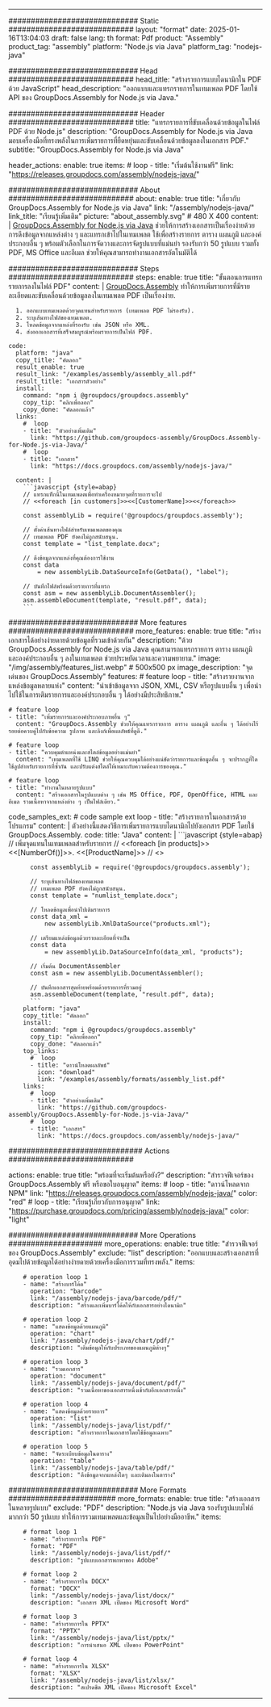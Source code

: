 



---
############################# Static ############################
layout: "format"
date:  2025-01-16T13:04:03
draft: false
lang: th
format: Pdf
product: "Assembly"
product_tag: "assembly"
platform: "Node.js via Java"
platform_tag: "nodejs-java"

############################# Head ############################
head_title: "สร้างรายการแบบไดนามิกใน PDF ด้วย JavaScript"
head_description: "ออกแบบและแทรกรายการในเทมเพลต PDF โดยใช้ API ของ GroupDocs.Assembly for Node.js via Java."

############################# Header ############################
title: "แทรกรายการที่ขับเคลื่อนด้วยข้อมูลในไฟล์ PDF ด้วย Node.js" 
description: "GroupDocs.Assembly for Node.js via Java มอบเครื่องมือที่ทรงพลังในการเพิ่มรายการที่ยืดหยุ่นและขับเคลื่อนด้วยข้อมูลลงในเอกสาร PDF."
subtitle: "GroupDocs.Assembly for Node.js via Java" 

header_actions:
  enable: true
  items:
    #  loop
    - title: "เริ่มต้นใช้งานฟรี"
      link: "https://releases.groupdocs.com/assembly/nodejs-java/"
      
############################# About ############################
about:
    enable: true
    title: "เกี่ยวกับ GroupDocs.Assembly for Node.js via Java"
    link: "/assembly/nodejs-java/"
    link_title: "เรียนรู้เพิ่มเติม"
    picture: "about_assembly.svg" # 480 X 400
    content: |
       [GroupDocs.Assembly for Node.js via Java](/assembly/nodejs-java/) ช่วยให้การสร้างเอกสารเป็นเรื่องง่ายด้วยการดึงข้อมูลจากแหล่งต่าง ๆ และแทรกเข้าไปในเทมเพลต ใช้เพื่อสร้างรายการ ตาราง แผนภูมิ และองค์ประกอบอื่น ๆ พร้อมตัวเลือกในการจัดวางและการจัดรูปแบบที่แม่นยำ รองรับกว่า 50 รูปแบบ รวมทั้ง PDF, MS Office และอีเมล ช่วยให้คุณสามารถทำงานเอกสารอัตโนมัติได้

############################# Steps ############################
steps:
    enable: true
    title: "ขั้นตอนการแทรกรายการลงในไฟล์ PDF"
    content: |
      [GroupDocs.Assembly](/assembly/nodejs-java/) ทำให้การเพิ่มรายการที่มีรายละเอียดและขับเคลื่อนด้วยข้อมูลลงในเทมเพลต PDF เป็นเรื่องง่าย.
      
      1. ออกแบบเทมเพลตด้วยจุดแทนสำหรับรายการ (เทมเพลต PDF ไม่รองรับ).
      2. ระบุเส้นทางไฟล์ของเทมเพลต.
      3. โหลดข้อมูลจากแหล่งที่รองรับ เช่น JSON หรือ XML.
      4. ส่งออกเอกสารที่เสร็จสมบูรณ์พร้อมรายการเป็นไฟล์ PDF.
   
    code:
      platform: "java"
      copy_title: "คัดลอก"
      result_enable: true
      result_link: "/examples/assembly/assembly_all.pdf"
      result_title: "เอกสารตัวอย่าง"
      install:
        command: "npm i @groupdocs/groupdocs.assembly"
        copy_tip: "คลิกเพื่อลอก"
        copy_done: "คัดลอกแล้ว"
      links:
        #  loop
        - title: "ตัวอย่างเพิ่มเติม"
          link: "https://github.com/groupdocs-assembly/GroupDocs.Assembly-for-Node.js-via-Java/"
        #  loop
        - title: "เอกสาร"
          link: "https://docs.groupdocs.com/assembly/nodejs-java/"
          
      content: |
        ```javascript {style=abap}
        // แทรกแท็กนี้ในเทมเพลตเพื่อทำเครื่องหมายจุดที่รายการจะไป
        // <<foreach [in customers]>><<[CustomerName]>><</foreach>>
    
        const assemblyLib = require('@groupdocs/groupdocs.assembly');

        // ตั้งค่าเส้นทางไฟล์สำหรับเทมเพลตของคุณ
        // เทมเพลต PDF ยังคงไม่ถูกสนับสนุน.
        const template = "list_template.docx";

        // ดึงข้อมูลจากแหล่งที่คุณต้องการใช้งาน
        const data 
            = new assemblyLib.DataSourceInfo(GetData(), "label");

        // บันทึกไฟล์พร้อมด้วยรายการที่แทรก
        const asm = new assemblyLib.DocumentAssembler();
        asm.assembleDocument(template, "result.pdf", data);
        ```           

############################# More features ############################
more_features:
  enable: true
  title: "สร้างเอกสารได้อย่างง่ายดายด้วยข้อมูลที่รวมเข้าด้วยกัน"
  description: "ด้วย GroupDocs.Assembly for Node.js via Java คุณสามารถแทรกรายการ ตาราง แผนภูมิ และองค์ประกอบอื่น ๆ ลงในเทมเพลต ช่วยประหยัดเวลาและความพยายาม."
  image: "/img/assembly/features_list.webp" # 500x500 px
  image_description: "จุดเด่นของ GroupDocs.Assembly"
  features:
    # feature loop
    - title: "สร้างรายงานจากแหล่งข้อมูลหลายแห่ง"
      content: "นำเข้าข้อมูลจาก JSON, XML, CSV หรือรูปแบบอื่น ๆ เพื่อนำไปใช้ในการเติมรายการและองค์ประกอบอื่น ๆ ได้อย่างมีประสิทธิภาพ."

    # feature loop
    - title: "เพิ่มรายการและองค์ประกอบภาพอื่น ๆ"
      content: "GroupDocs.Assembly ช่วยให้คุณแทรกรายการ ตาราง แผนภูมิ และอื่น ๆ ได้อย่างไร้รอยต่อควบคู่ไปกับข้อความ รูปภาพ และลิงก์เพื่อผลลัพธ์ที่ดูดี."

    # feature loop
    - title: "ควบคุมตำแหน่งและสไตล์ข้อมูลอย่างแม่นยำ"
      content: "เทมเพลตที่ใช้ LINQ ช่วยให้คุณควบคุมได้อย่างแน่ชัดว่ารายการและข้อมูลอื่น ๆ จะปรากฏที่ใด ใช้ลูปสำหรับรายการที่ซ้ำกัน และปรับแต่งสไตล์ให้เหมาะกับความต้องการของคุณ."

    # feature loop
    - title: "ทำงานในหลายรูปแบบ"
      content: "สร้างเอกสารในรูปแบบต่าง ๆ เช่น MS Office, PDF, OpenOffice, HTML และอีเมล รวมเนื้อหาจากแหล่งต่าง ๆ เป็นไฟล์เดียว."
      
  code_samples_ext:
    # code sample ext loop
    - title: "สร้างรายการในเอกสารด้วยโปรแกรม"
      content: |
        ตัวอย่างนี้แสดงวิธีการเพิ่มรายการแบบไดนามิกไปยังเอกสาร PDF โดยใช้ GroupDocs.Assembly.
      code:
        title: "Java"
        content: |
          ```javascript {style=abap}
          // เพิ่มจุดแทนในเทมเพลตสำหรับรายการ
          // <<foreach [in products]>><<[NumberOf()]>>. <<[ProductName]>>
          // <</foreach>>
          
          const assemblyLib = require('@groupdocs/groupdocs.assembly');

          // ระบุเส้นทางไฟล์ของเทมเพลต
          // เทมเพลต PDF ยังคงไม่ถูกสนับสนุน.
          const template = "numlist_template.docx";

          // โหลดข้อมูลเพื่อนำไปเติมรายการ
          const data_xml =
              new assemblyLib.XmlDataSource("products.xml");

          // เตรียมแหล่งข้อมูลด้วยรายละเอียดที่จำเป็น
          const data 
              = new assemblyLib.DataSourceInfo(data_xml, "products");

          // เริ่มต้น DocumentAssembler
          const asm = new assemblyLib.DocumentAssembler();

          // บันทึกเอกสารสุดท้ายพร้อมด้วยรายการที่รวมอยู่
          asm.assembleDocument(template, "result.pdf", data);
          ```
        platform: "java"
        copy_title: "คัดลอก"
        install:
          command: "npm i @groupdocs/groupdocs.assembly"
          copy_tip: "คลิกเพื่อลอก"
          copy_done: "คัดลอกแล้ว"
        top_links:
          #  loop
          - title: "ดาวน์โหลดผลลัพธ์"
            icon: "download"
            link: "/examples/assembly/formats/assembly_list.pdf"
        links:
          #  loop
          - title: "ตัวอย่างเพิ่มเติม"
            link: "https://github.com/groupdocs-assembly/GroupDocs.Assembly-for-Node.js-via-Java/"
          #  loop
          - title: "เอกสาร"
            link: "https://docs.groupdocs.com/assembly/nodejs-java/"
            

            


############################## Actions ############################

actions:
  enable: true
  title: "พร้อมที่จะเริ่มต้นหรือยัง?"
  description: "สำรวจฟีเจอร์ของ GroupDocs.Assembly ฟรี หรือขอใบอนุญาต"
  items:
    #  loop
    - title: "ดาวน์โหลดจาก NPM"
      link: "https://releases.groupdocs.com/assembly/nodejs-java/"
      color: "red"
        #  loop
    - title: "เรียนรู้เกี่ยวกับการอนุญาต"
      link: "https://purchase.groupdocs.com/pricing/assembly/nodejs-java/"
      color: "light"


############################# More Operations #####################
more_operations:
    enable: true
    title: "สำรวจฟีเจอร์ของ GroupDocs.Assembly"
    exclude: "list"
    description: "ออกแบบและสร้างเอกสารที่อุดมไปด้วยข้อมูลได้อย่างง่ายดายด้วยเครื่องมือการรวมที่ทรงพลัง."
    items: 
          
        # operation loop 1
        - name: "สร้างบาร์โค้ด"
          operation: "barcode"
          link: "/assembly/nodejs-java/barcode/pdf/"
          description: "สร้างและเพิ่มบาร์โค้ดให้กับเอกสารอย่างไดนามิก"

        # operation loop 2
        - name: "แสดงข้อมูลด้วยแผนภูมิ"
          operation: "chart"
          link: "/assembly/nodejs-java/chart/pdf/"
          description: "เติมข้อมูลให้กับประเภทของแผนภูมิต่างๆ"

        # operation loop 3
        - name: "รวมเอกสาร"
          operation: "document"
          link: "/assembly/nodejs-java/document/pdf/"
          description: "รวมเนื้อหาของเอกสารหนึ่งเข้ากับอีกเอกสารหนึ่ง"

        # operation loop 4
        - name: "แสดงข้อมูลด้วยรายการ"
          operation: "list"
          link: "/assembly/nodejs-java/list/pdf/"
          description: "สร้างรายการในเอกสารโดยใช้ข้อมูลเฉพาะ"

        # operation loop 5
        - name: "จัดระเบียบข้อมูลในตาราง"
          operation: "table"
          link: "/assembly/nodejs-java/table/pdf/"
          description: "ดึงข้อมูลจากแหล่งใดๆ และเติมลงในตาราง"
         
          
############################# More Formats ########################
more_formats:
    enable: true
    title: "สร้างเอกสารในหลายรูปแบบ"
    exclude: "PDF"
    description: "Node.js via Java รองรับรูปแบบไฟล์มากกว่า 50 รูปแบบ ทำให้การรวมเทมเพลตและข้อมูลเป็นไปอย่างมืออาชีพ."
    items: 
          
        # format loop 1
        - name: "สร้างรายการใน PDF"
          format: "PDF"
          link: "/assembly/nodejs-java/list/pdf/"
          description: "รูปแบบเอกสารพกพาของ Adobe"
          
        # format loop 2
        - name: "สร้างรายการใน DOCX"
          format: "DOCX"
          link: "/assembly/nodejs-java/list/docx/"
          description: "เอกสาร XML เปิดของ Microsoft Word"
          
        # format loop 3
        - name: "สร้างรายการใน PPTX"
          format: "PPTX"
          link: "/assembly/nodejs-java/list/pptx/"
          description: "การนำเสนอ XML เปิดของ PowerPoint"
          
        # format loop 4
        - name: "สร้างรายการใน XLSX"
          format: "XLSX"
          link: "/assembly/nodejs-java/list/xlsx/"
          description: "สเปรดชีต XML เปิดของ Microsoft Excel"


          

---
